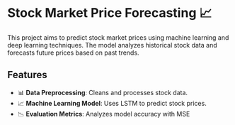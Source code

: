 # Stock Market Price Forecasting 📈

This project aims to predict stock market prices using machine learning and deep learning techniques. The model analyzes historical stock data and forecasts future prices based on past trends.

## Features
- 📊 **Data Preprocessing**: Cleans and processes stock data.
- 📈 **Machine Learning Model**: Uses LSTM to predict stock prices.
- 📉 **Evaluation Metrics**: Analyzes model accuracy with MSE
